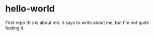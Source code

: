 # hello-world
First repo
this is about me. it says to write about me, but I'm not quite feeling it. 
